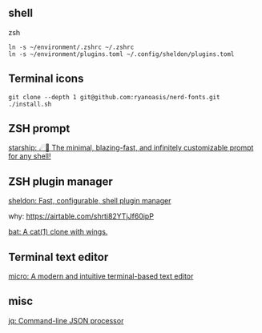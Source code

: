 ## shell

zsh

```shell
ln -s ~/environment/.zshrc ~/.zshrc
ln -s ~/environment/plugins.toml ~/.config/sheldon/plugins.toml
```

## Terminal icons

```shell
git clone --depth 1 git@github.com:ryanoasis/nerd-fonts.git
./install.sh
```

## ZSH prompt

[starship: ☄🌌️ The minimal, blazing-fast, and infinitely customizable prompt for any shell!](https://github.com/starship/starship)


## ZSH plugin manager

[sheldon: Fast, configurable, shell plugin manager](https://github.com/rossmacarthur/sheldon)

why: https://airtable.com/shrti82YTjJf60ipP

[bat: A cat(1) clone with wings.](https://github.com/sharkdp/bat)


## Terminal text editor

[micro: A modern and intuitive terminal-based text editor](https://github.com/zyedidia/micro)

## misc

[jq: Command-line JSON processor](https://github.com/stedolan/jq)
